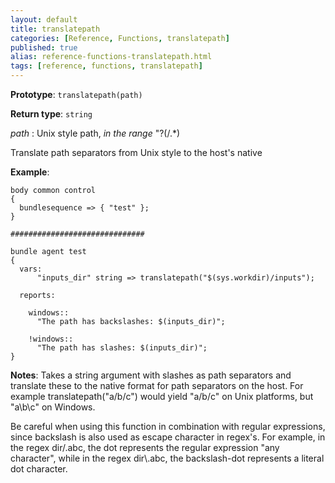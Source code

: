 ```yaml
---
layout: default
title: translatepath
categories: [Reference, Functions, translatepath]
published: true
alias: reference-functions-translatepath.html
tags: [reference, functions, translatepath]
---
```


**Prototype**: `translatepath(path)`

**Return type**: `string`

 *path* : Unix style path, *in the range* "?(/.\*)

Translate path separators from Unix style to the host's native

**Example**:

```cf3
body common control
{
  bundlesequence => { "test" };
}

##############################

bundle agent test
{
  vars:
      "inputs_dir" string => translatepath("$(sys.workdir)/inputs");

  reports:

    windows::
      "The path has backslashes: $(inputs_dir)";

    !windows::
      "The path has slashes: $(inputs_dir)";
}
```

**Notes**:
Takes a string argument with slashes as path separators and translate
these to the native format for path separators on the host. For example
translatepath("a/b/c") would yield "a/b/c" on Unix platforms, but
"a\\b\\c" on Windows.

Be careful when using this function in combination with regular
expressions, since backslash is also used as escape character in
regex's. For example, in the regex dir/.abc, the dot represents the
regular expression "any character", while in the regex dir\\.abc, the
backslash-dot represents a literal dot character.
